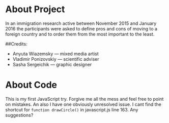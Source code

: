 # About Project

In an immigration research active between November 2015 and January 2016 the participants were asked to define pros and cons of moving to a foreign country and to  order them from the most important to the least.

##Credits:

- Anyuta Wiazemsky — mixed media artist 
- Vladimir Ponizovskiy — scientific adviser 
- Sasha Sergeichik — graphic designer

# About Code

This is my first JavaScript try. Forgive me all the mess and feel free to point on mistakes.
An also I have one obviously unresolved issue. I cant find the shortcut for `function drawCircle()` in javascript.js line 163. Any suggestions?
